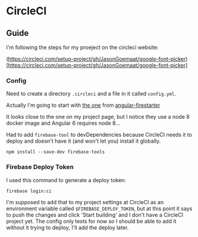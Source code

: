 # CircleCI

## Guide

I'm following the steps for my proeject on the circleci website:

(https://circleci.com/setup-project/gh/JasonGoemaat/google-font-picker)[https://circleci.com/setup-project/gh/JasonGoemaat/google-font-picker]

### Config

Need to create a directory `.circleci` and a file in it called `config.yml`.

Actually I'm going to start with [the one](https://github.com/codediodeio/angular-firestarter/blob/master/.circleci/config.yml) from [angular-firestarter](https://github.com/codediodeio/angular-firestarter)

It looks close to the one on my project page, but I notice they use a node 8
docker image and Angular 6 requires node 8...

Had to add `firebase-tool` to devDependencies because CircleCI needs it to
deploy and doesn't have it (and won't let you) install it globally.

    npm install --save-dev firebase-tools

### Firebase Deploy Token

I used this command to generate a deploy token:

    firebase login:ci

I'm supposed to add that to my project settings at CircleCI as an environment
variable called `$FIREBASE_DEPLOY_TOKEN`, but at this point it says to push the
changes and click 'Start building' and I don't have a CircleCI project yet.
The config only tests for now so I should be able to add it without it
trying to deploy, I'll add the deploy later.
